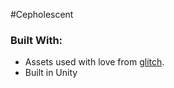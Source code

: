#Cepholescent

### Built With:
* Assets used with love from [glitch](http://www.glitchthegame.com/). 
* Built in Unity
